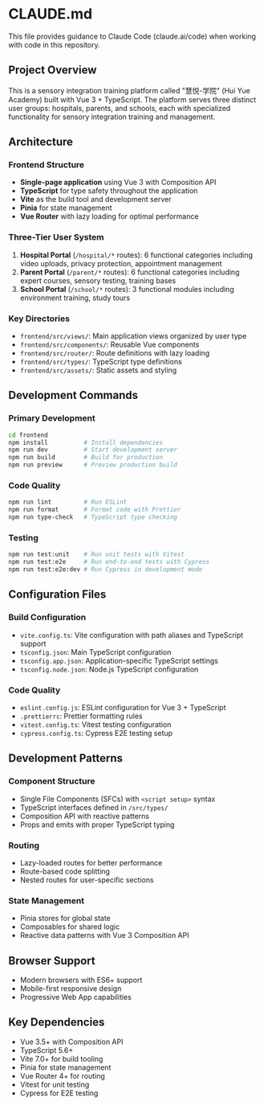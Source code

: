 # CLAUDE.md

This file provides guidance to Claude Code (claude.ai/code) when working with code in this repository.

## Project Overview

This is a sensory integration training platform called "慧悦-学院" (Hui Yue Academy) built with Vue 3 + TypeScript. The platform serves three distinct user groups: hospitals, parents, and schools, each with specialized functionality for sensory integration training and management.

## Architecture

### Frontend Structure
- **Single-page application** using Vue 3 with Composition API
- **TypeScript** for type safety throughout the application
- **Vite** as the build tool and development server
- **Pinia** for state management
- **Vue Router** with lazy loading for optimal performance

### Three-Tier User System
1. **Hospital Portal** (`/hospital/*` routes): 6 functional categories including video uploads, privacy protection, appointment management
2. **Parent Portal** (`/parent/*` routes): 6 functional categories including expert courses, sensory testing, training bases
3. **School Portal** (`/school/*` routes): 3 functional modules including environment training, study tours

### Key Directories
- `frontend/src/views/`: Main application views organized by user type
- `frontend/src/components/`: Reusable Vue components
- `frontend/src/router/`: Route definitions with lazy loading
- `frontend/src/types/`: TypeScript type definitions
- `frontend/src/assets/`: Static assets and styling

## Development Commands

### Primary Development
```bash
cd frontend
npm install          # Install dependencies
npm run dev          # Start development server
npm run build        # Build for production
npm run preview      # Preview production build
```

### Code Quality
```bash
npm run lint         # Run ESLint
npm run format       # Format code with Prettier
npm run type-check   # TypeScript type checking
```

### Testing
```bash
npm run test:unit    # Run unit tests with Vitest
npm run test:e2e     # Run end-to-end tests with Cypress
npm run test:e2e:dev # Run Cypress in development mode
```

## Configuration Files

### Build Configuration
- `vite.config.ts`: Vite configuration with path aliases and TypeScript support
- `tsconfig.json`: Main TypeScript configuration
- `tsconfig.app.json`: Application-specific TypeScript settings
- `tsconfig.node.json`: Node.js TypeScript configuration

### Code Quality
- `eslint.config.js`: ESLint configuration for Vue 3 + TypeScript
- `.prettierrc`: Prettier formatting rules
- `vitest.config.ts`: Vitest testing configuration
- `cypress.config.ts`: Cypress E2E testing setup

## Development Patterns

### Component Structure
- Single File Components (SFCs) with `<script setup>` syntax
- TypeScript interfaces defined in `/src/types/`
- Composition API with reactive patterns
- Props and emits with proper TypeScript typing

### Routing
- Lazy-loaded routes for better performance
- Route-based code splitting
- Nested routes for user-specific sections

### State Management
- Pinia stores for global state
- Composables for shared logic
- Reactive data patterns with Vue 3 Composition API

## Browser Support
- Modern browsers with ES6+ support
- Mobile-first responsive design
- Progressive Web App capabilities

## Key Dependencies
- Vue 3.5+ with Composition API
- TypeScript 5.6+
- Vite 7.0+ for build tooling
- Pinia for state management
- Vue Router 4+ for routing
- Vitest for unit testing
- Cypress for E2E testing